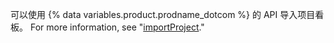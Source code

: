 可以使用 {% data variables.product.prodname_dotcom %} 的 API 导入项目看板。 For more information, see "[importProject](/v4/mutation/importproject/)."
